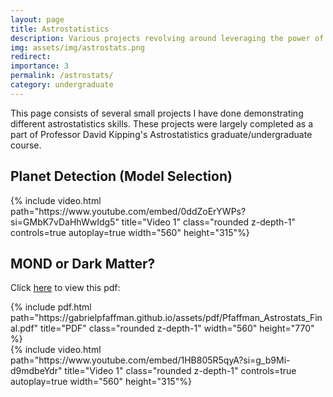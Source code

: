 ```yaml
---
layout: page
title: Astrostatistics
description: Various projects revolving around leveraging the power of statistics to make inferences about astronomy data.
img: assets/img/astrostats.png
redirect: 
importance: 3
permalink: /astrostats/
category: undergraduate
---
```


This page consists of several small projects I have done demonstrating different astrostatistics skills. These projects were largely completed as a part of Professor David Kipping's Astrostatistics graduate/undergraduate course.

## Planet Detection (Model Selection)
<div class="row justify-content-center">
    <div class="col-lg mt-8 mt-md-0 text-center">
        {% include video.html path="https://www.youtube.com/embed/0ddZoErYWPs?si=GMbK7vDaHhWwIdg5" title="Video 1" class="rounded z-depth-1" controls=true autoplay=true width="560" height="315"%}
    </div>
</div>

## MOND or Dark Matter?
Click [here](https://gabrielpfaffman.github.io/assets/pdf/Pfaffman_Astrostats_Final.pdf) to view this pdf:
<div class="row justify-content-center">
    <div class="col-lg mt-3 mt-md-0 text-center">
        {% include pdf.html path="https://gabrielpfaffman.github.io/assets/pdf/Pfaffman_Astrostats_Final.pdf" title="PDF" class="rounded z-depth-1" width="560" height="770" %}
    </div>
</div>

<div class="row justify-content-center">
    <div class="col-lg mt-3 mt-md-0 text-center">
        {% include video.html path="https://www.youtube.com/embed/1HB805R5qyA?si=g_b9Mi-d9mdbeYdr" title="Video 1" class="rounded z-depth-1" controls=true autoplay=true width="560" height="315"%}
    </div>
</div>

